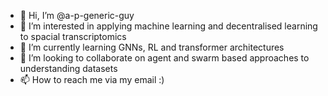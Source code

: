 - 👋 Hi, I’m @a-p-generic-guy
- 👀 I’m interested in applying machine learning and decentralised learning to spacial transcriptomics
- 🌱 I’m currently learning GNNs, RL and transformer architectures
- 💞️ I’m looking to collaborate on agent and swarm based approaches to understanding datasets
- 📫 How to reach me via my email :) 

<!---
a-p-generic-guy/a-p-generic-guy is a ✨ special ✨ repository because its `README.md` (this file) appears on your GitHub profile.
You can click the Preview link to take a look at your changes.
--->
